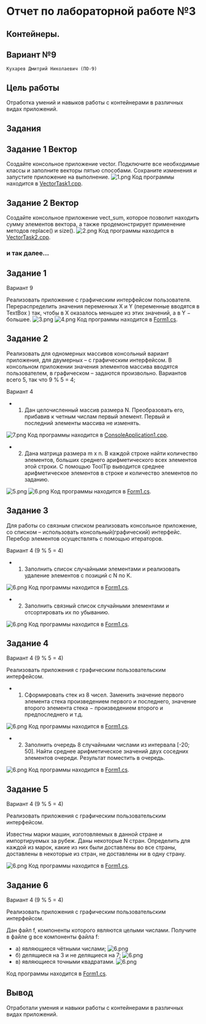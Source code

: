 # Отчет по лабораторной работе №3

## Контейнеры.

## Вариант №9

`Кухарев Дмитрий Николаевич (ПО-9)`

## Цель работы

Отработка умений и навыков работы с контейнерами в различных видах приложений.

## Задания

## Задание 1 Вектор
Создайте консольное приложение vector. Подключите все
необходимые классы и заполните векторы пятью способами. Сохраните
изменения и запустите приложение на выполнение.
![1.png](./images/1.png)
Код программы находится в [VectorTask1.cpp](./src/Task1/VectorTask1.cpp).

## Задание 2 Вектор
Создайте консольное приложение vect_sum, которое позволит
находить сумму элементов вектора, а также продемонстрирует применение
методов replace() и size().
![2.png](./images/2.png)
Код программы находится в [VectorTask2.cpp](./src/Task2/VectorTask2.cpp).

### и так далее...

## Задание 1
Вариант 9

Реализовать приложение с графическим интерфейсом пользователя. Перераспределить значения переменных X и Y (переменные
вводятся в TextBox ) так, чтобы в X оказалось меньшее из этих значений, а в Y − большее.
![3.png](./images/3.png)
![4.png](./images/4.png)
Код программы находится в [Form1.cs](./src/varTask1/Form1.cs).

## Задание 2
Реализовать для одномерных массивов консольный вариант приложения, для двумерных – с графическим интерфейсом. В консольном приложении значения
элементов массива вводятся пользователем, в графическом – задаются произвольно. 
Вариантов всего 5, так что 9 % 5 = 4;

Вариант 4
* 1. Дан целочисленный массив размера N. Преобразовать его, прибавив к
четным числам первый элемент. Первый и последний элементы массива не
изменять.

![7.png](./images/7.png)
Код программы находится в [ConsoleApplication1.cpp](./src/varTask2/Console1/ConsoleApplication1.cpp).

* 2. Дана матрица размера m x n. В каждой строке найти количество элементов, больших среднего арифметического всех элементов этой строки.
С помощью ToolTip выводится среднее арифметическое элементов в строке и количество элементов по заданию.

![5.png](./images/5.png)
![6.png](./images/6.png)
Код программы находится в [Form1.cs](./src/varTask2/GUI2/Form1.cs).

## Задание 3
Для работы со связным списком реализовать консольное приложение, со списком – использовать консольный(графический) интерфейс. Перебор элементов
осуществлять с помощью итераторов.

Вариант 4 (9 % 5 = 4)

* 1. Заполнить список случайными элементами и реализовать удаление
элементов с позиций с N по K.

![6.png](./images/6.png)
Код программы находится в [Form1.cs](./src/varTask2/GUI2/Form1.cs).
* 2. Заполнить связный список случайными элементами и отсортировать их по
убыванию.

![6.png](./images/6.png)
Код программы находится в [Form1.cs](./src/varTask2/GUI2/Form1.cs).

## Задание 4
Вариант 4 (9 % 5 = 4)

Реализовать приложения с графическим пользовательским интерфейсом. 
* 1. Сформировать стек из 8 чисел. Заменить значение первого элемента стека
произведением первого и последнего, значение второго элемента стека −
произведением второго и предпоследнего и т.д.

![6.png](./images/6.png)
Код программы находится в [Form1.cs](./src/varTask2/GUI2/Form1.cs).

* 2. Заполнить очередь 8 случайными числами из интервала
[-20; 50]. Найти среднее арифметическое значений двух соседних элементов
очереди. Результат поместить в очередь.

![6.png](./images/6.png)
Код программы находится в [Form1.cs](./src/varTask2/GUI2/Form1.cs).

## Задание 5
Вариант 4 (9 % 5 = 4)

Реализовать приложения с графическим пользовательским интерфейсом.

Известны марки машин, изготовляемых в данной стране и
импортируемых за рубеж. Даны некоторые N стран. Определить для каждой
из марок, какие из них были доставлены во все страны, доставлены в
некоторые из стран, не доставлены ни в одну страну.

![6.png](./images/6.png)
Код программы находится в [Form1.cs](./src/varTask2/GUI2/Form1.cs).

## Задание 6
Вариант 4 (9 % 5 = 4)

Реализовать приложения с графическим пользовательским интерфейсом.

Дан файл f, компоненты которого являются целыми числами.
Получите в файле g все компоненты файла f: 
* а) являющиеся чётными
числами; 
![6.png](./images/6.png)
* б) делящиеся на 3 и не делящиеся на 7; 
![6.png](./images/6.png)
* в) являющиеся точными
квадратами.
![6.png](./images/6.png)

Код программы находится в [Form1.cs](./src/varTask2/GUI2/Form1.cs).

## Вывод

Отработали умения и навыки работы с контейнерами в различных видах приложений.